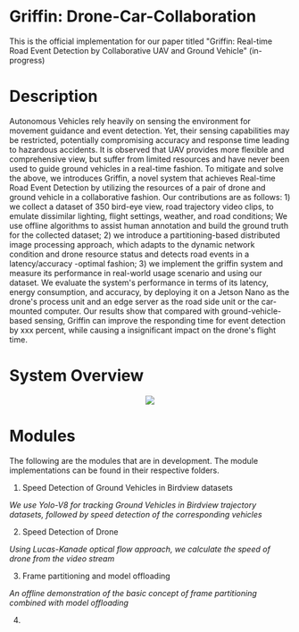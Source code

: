 # Griffin: Drone-Car-Collaboration

This is the official implementation for our paper titled "Griffin: Real-time Road Event Detection by Collaborative UAV and Ground Vehicle" (in-progress)

# Description

Autonomous Vehicles rely heavily on sensing the environment for movement guidance and event detection. Yet, their sensing capabilities may be restricted, potentially compromising accuracy and response time leading to hazardous accidents. It is observed that UAV provides more flexible and comprehensive view, but suffer from limited resources and have never been used to guide ground vehicles in a real-time fashion.  To mitigate and solve the above, we introduces Griffin, a novel system that achieves Real-time Road Event Detection by utilizing the resources of a pair of drone and ground vehicle in a collaborative fashion. Our contributions are as follows: 1) we collect a dataset of 350 bird-eye view, road trajectory video clips, to emulate dissimilar lighting, flight settings, weather, and road conditions; We use offline algorithms to assist human annotation and build the ground truth for the collected dataset; 2) we introduce a partitioning-based distributed image processing approach, which adapts to the dynamic network condition and drone resource status and detects road events in a latency/accuracy -optimal fashion; 3) we implement the griffin system and measure its performance in real-world usage scenario and using our dataset. We evaluate the system's performance in terms of its latency, energy consumption, and accuracy, by deploying it on a Jetson Nano as the drone's process unit and an edge server as the road side unit or the car-mounted computer. Our results show that compared with ground-vehicle-based sensing, Griffin can improve the responding time for event detection by xxx percent, while causing a insignificant impact on the drone's flight time.

# System Overview

<div align="center">
<img src="https://github.com/kiran-collab/Griffin-Drone-Car-Collaboration/assets/75129341/cdb370eb-bb3c-457e-adc1-40f5bf48aebf" >
</div>

# Modules

The following are the modules that are in development. The module implementations can be found in their respective folders.
1. Speed Detection of Ground Vehicles in Birdview datasets

_We use Yolo-V8 for tracking Ground Vehicles in Birdview trajectory datasets, followed by speed detection of the corresponding vehicles_

2. Speed Detection of Drone

_Using Lucas-Kanade optical flow approach, we calculate the speed of drone from the video stream_

3. Frame partitioning and model offloading

_An offline demonstration of the basic concept of frame partitioning combined with model offloading_

4. 


